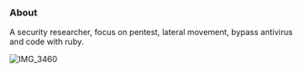 ### About

A security researcher, focus on pentest, lateral movement, bypass antivirus and code with ruby.

![IMG_3460](https://user-images.githubusercontent.com/22535454/87028892-df9c0c80-c211-11ea-85d8-6ba3ad476a82.JPG)

